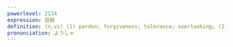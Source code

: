 ```yaml
---
powerlevel: 2134
expression: 容赦
definition: (n,vs) (1) pardon; forgiveness; tolerance; overlooking; (2) leniency; mercy; going easy (on someone); (P)
pronunciation: ようしゃ
---
```

